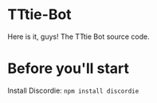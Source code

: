 # TTtie-Bot
Here is it, guys!
The TTtie Bot source code.
# Before you'll start
Install Discordie: `
npm install discordie
`

